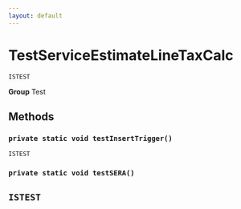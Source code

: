 ```yaml
---
layout: default
---
```

# TestServiceEstimateLineTaxCalc

`ISTEST`



**Group** Test

## Methods
### `private static void testInsertTrigger()`

`ISTEST`
### `private static void testSERA()`

`ISTEST`
---
